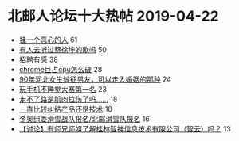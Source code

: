 # 北邮人论坛十大热帖 2019-04-22

- [挂一个恶心的人](https://bbs.byr.cn/article/Feeling/3108233) 61
- [有人去听过蔡徐坤的歌吗](https://bbs.byr.cn/article/Talking/6115102) 50
- [招聘有感](https://bbs.byr.cn/article/Job/2027890) 38
- [chrome巨占cpu怎么破](https://bbs.byr.cn/article/DigiLife/307776) 28
- [90年河北女生诚征男友，可以走入婚姻的那种](https://bbs.byr.cn/article/Friends/1921535) 24
- [玩手机不睡觉大赛第一名](https://bbs.byr.cn/article/Picture/3240726) 23
- [走不了路是肌肉拉伤了吗……](https://bbs.byr.cn/article/Gymnasium/113369) 18
- [一直比较纠结产品还是技术](https://bbs.byr.cn/article/WorkLife/1121303) 18
- [冬奥组委滑雪战队报名/北邮滑雪队报名](https://bbs.byr.cn/article/Ski_Snowboard/662) 16
- [【讨论】有师兄师姐了解桂林智神信息技术有限公司（智云）吗？](https://bbs.byr.cn/article/Guangxi/143922) 13


